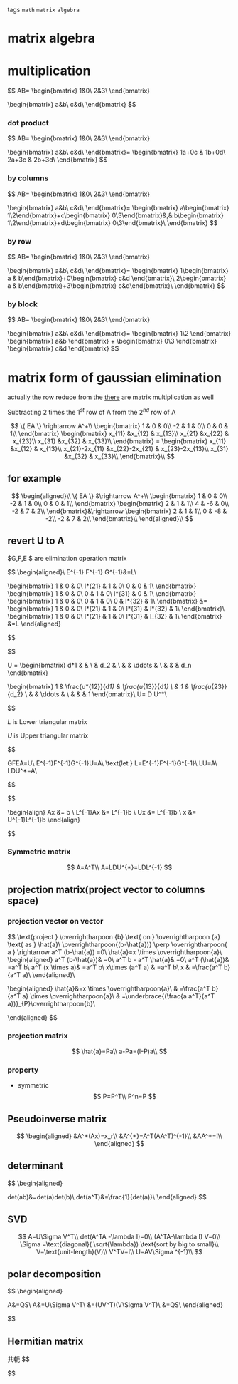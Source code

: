 tags `math` `matrix` `algebra`

# matrix algebra

# multiplication

$$
AB=
\begin{bmatrix}
1&0\\
2&3\\
\end{bmatrix}

\begin{bmatrix}
a&b\\
c&d\\
\end{bmatrix}
$$

### dot product

$$
AB=
\begin{bmatrix}
1&0\\
2&3\\
\end{bmatrix}

\begin{bmatrix}
a&b\\
c&d\\
\end{bmatrix}=
\begin{bmatrix}
1a+0c & 1b+0d\\
2a+3c & 2b+3d\\
\end{bmatrix}
$$

### by columns

$$
AB=
\begin{bmatrix}
1&0\\
2&3\\
\end{bmatrix}

\begin{bmatrix}
a&b\\
c&d\\
\end{bmatrix}=
\begin{bmatrix}
a\begin{bmatrix} 1\\2\end{bmatrix}+c\begin{bmatrix} 0\\3\end{bmatrix}&,& b\begin{bmatrix} 1\\2\end{bmatrix}+d\begin{bmatrix} 0\\3\end{bmatrix}\\
\end{bmatrix}
$$

### by row

$$
AB=
\begin{bmatrix}
1&0\\
2&3\\
\end{bmatrix}

\begin{bmatrix}
a&b\\
c&d\\
\end{bmatrix}=
 \begin{bmatrix}
1\begin{bmatrix} a & b\end{bmatrix}+0\begin{bmatrix} c&d \end{bmatrix}\\
2\begin{bmatrix} a & b\end{bmatrix}+3\begin{bmatrix} c&d\end{bmatrix}\\
\end{bmatrix}
$$

### by block

$$
AB=
\begin{bmatrix}
1&0\\
2&3\\
\end{bmatrix}

\begin{bmatrix}
a&b\\
c&d\\
\end{bmatrix}=
\begin{bmatrix}
1\\2
\end{bmatrix}
\begin{bmatrix}
a&b
\end{bmatrix}
+
\begin{bmatrix}
0\\3
\end{bmatrix}
\begin{bmatrix}
c&d
\end{bmatrix}
$$

# matrix form of gaussian elimination

actually the row reduce from the [there](./linear-algebra.html#reduced-echelon-formgaussian-elimination) are matrix multiplication as well

Subtracting 2 times the $1^{st}$ row of A from the $2^{nd}$ row of A

$$
\{ EA \} \rightarrow A^+\\
\begin{bmatrix}
1 & 0 & 0\\
-2 & 1 & 0\\
0 & 0 & 1\\
\end{bmatrix}
\begin{bmatrix}
x_{11} &x_{12} & x_{13}\\
x_{21} &x_{22} & x_{23}\\
x_{31} &x_{32} & x_{33}\\
\end{bmatrix} =
\begin{bmatrix}
x_{11} &x_{12} & x_{13}\\
x_{21}-2x_{11} &x_{22}-2x_{21} & x_{23}-2x_{13}\\
x_{31} &x_{32} & x_{33}\\
\end{bmatrix}\\
$$

## for example

$$
\begin{aligned}\\
\{ EA \} &\rightarrow A^+\\
\begin{bmatrix}
1 & 0 & 0\\
-2 & 1 & 0\\
0 & 0 & 1\\
\end{bmatrix}
\begin{bmatrix}
2 & 1 & 1\\
4 & -6 & 0\\
-2 & 7 & 2\\
\end{bmatrix}&\rightarrow
\begin{bmatrix}
2 & 1 & 1\\
0 & -8 & -2\\
-2 & 7 & 2\\
\end{bmatrix}\\
\end{aligned}\\
$$

## revert U to A

$G,F,E $ are elimination operation matrix

$$
\begin{aligned}\\
E^{-1} F^{-1} G^{-1}&=L\\

\begin{bmatrix}
1 & 0 & 0\\
l*{21} & 1 & 0\\
0 & 0 & 1\\
\end{bmatrix}
\begin{bmatrix}
1 & 0 & 0\\
0 & 1 & 0\\
l*{31} & 0 & 1\\
\end{bmatrix}
\begin{bmatrix}
1 & 0 & 0\\
0 & 1 & 0\\
0 & l*{32} & 1\\
\end{bmatrix}
&=
\begin{bmatrix}
1 & 0 & 0\\
l*{21} & 1 & 0\\
l*{31} & l*{32} & 1\\
\end{bmatrix}\\
\begin{bmatrix}
1 & 0 & 0\\
l*{21} & 1 & 0\\
l*{31} & l\_{32} & 1\\
\end{bmatrix}
&=L
\end{aligned}


$$

$$

U = \begin{bmatrix}
d*1 & & \\
& d_2 & \\
& & \ddots & \\
& & & d_n
\end{bmatrix}

\begin{bmatrix}
1 & \frac{u*{12}}{d*1} & \frac{u*{13}}{d*1} \\
& 1 & \frac{u*{23}}{d_2} \\
& & \ddots & \\
& & & 1
\end{bmatrix}\\
U= D U^*\\


$$

$L$ is Lower triangular matrix

$U$ is Upper triangular matrix

$$

GFEA=U\\
E^{-1}F^{-1}G^{-1}U=A\\
\text{let } L=E^{-1}F^{-1}G^{-1}\\
LU=A\\
LDU^*=A\\


$$

$$

\begin{align}
Ax &= b \\
L^{-1}Ax &= L^{-1}b \\
Ux &= L^{-1}b \\
x &= U^{-1}L^{-1}b
\end{align}


$$

### Symmetric matrix

$$
A=A^T\\
A=LDU^{*}=LDL^{-1}
$$

## projection matrix(project vector to columns space)

### projection vector on vector

$$
\text{project } \overrightharpoon {b} \text{ on } \overrightharpoon {a} \text{ as } \hat{a}\\
\overrightharpoon{(b-\hat{a})} \perp \overrightharpoon{ a } \rightarrow a^T (b-\hat{a}) =0\\
\hat{a}=x \times \overrightharpoon{a}\\
\begin{aligned}
a^T (b-\hat{a})& =0\\
a^T b - a^T \hat{a}& =0\\
a^T (\hat{a})& =a^T b\\
a^T (x \times a)& =a^T b\\
x\times (a^T a) & =a^T b\\
x & =\frac{a^T b}{a^T a}\\
\end{aligned}\\


\begin{aligned}
\hat{a}&=x \times \overrightharpoon{a}\\
& =\frac{a^T b}{a^T a} \times \overrightharpoon{a}\\
& =\underbrace{(\frac{a a^T}{a^T a})}_{P}\overrightharpoon{b}\\

\end{aligned}
$$

### projection matrix
$$
\hat{a}=Pa\\
a-Pa=(I-P)a\\
$$
### property
* symmetric 
$$
P=P^T\\
P^n=P
$$

## Pseudoinverse matrix


$$
\begin{aligned}
&A^+(Ax)=x_r\\
&A^{+}=A^T(AA^T)^{-1}\\
&AA^+=I\\
\end{aligned}
$$

## determinant

$$
\begin{aligned}

det(ab)&=det(a)det(b)\\
det(a^T)&=\frac{1}{det(a)}\\
\end{aligned}
$$

## SVD


$$
A=U\Sigma V^T\\
det(A^TA -\lambda I)=0\\
(A^TA-\lambda I) V=0\\
\Sigma =\text{diagonal}( \sqrt{\lambda}) \text{sort by big to small}\\
V=\text{unit-length}(V)\\
V^TV=I\\
U=AV\Sigma ^{-1}\\
$$

## polar decomposition

$$
\begin{aligned}
    
A&=QS\\
A&=U\Sigma V^T\\
&=(UV^T)(V\Sigma V^T)\\
&=QS\\
\end{aligned}

$$

## Hermitian matrix
共軛
$$

$$


